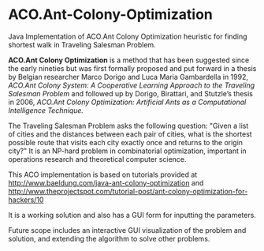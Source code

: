 # ACO.Ant-Colony-Optimization
Java Implementation of ACO.Ant Colony Optimization heuristic for finding shortest walk in Traveling Salesman Problem.

**ACO.Ant Colony Optimization** is a method that has been suggested since the early nineties but was first formally proposed and put forward in a thesis by Belgian researcher Marco Dorigo and Luca Maria Gambardella in 1992, *ACO.Ant Colony System: A Cooperative Learning Approach to the Traveling Salesman Problem* and followed up by Dorigo, Birattari, and Stutzle’s thesis in 2006, *ACO.Ant Colony Optimization: Artificial Ants as a Computational Intelligence Technique.*

The Traveling Salesman Problem asks the following question: "Given a list of cities and the distances between each pair of cities, what is the shortest possible route that visits each city exactly once and returns to the origin city?" It is an NP-hard problem in combinatorial optimization, important in operations research and theoretical computer science. 

This ACO implementation is based on tutorials provided at http://www.baeldung.com/java-ant-colony-optimization and http://www.theprojectspot.com/tutorial-post/ant-colony-optimization-for-hackers/10

It is a working solution and also has a GUI form for inputting the parameters.

Future scope includes an interactive GUI visualization of the problem and solution, and extending the algorithm to solve other problems.
